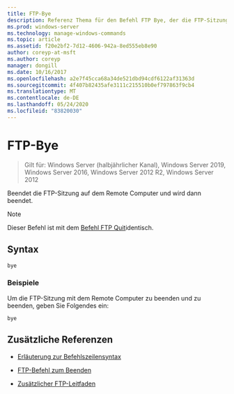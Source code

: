 ```yaml
---
title: FTP-Bye
description: Referenz Thema für den Befehl FTP Bye, der die FTP-Sitzung auf dem Remote Computer beendet und dann beendet wird.
ms.prod: windows-server
ms.technology: manage-windows-commands
ms.topic: article
ms.assetid: f20e2bf2-7d12-4606-942a-8ed555eb8e90
author: coreyp-at-msft
ms.author: coreyp
manager: dongill
ms.date: 10/16/2017
ms.openlocfilehash: a2e7f45cca68a34de521dbd94cdf6122af31363d
ms.sourcegitcommit: 4f407b82435afe3111c215510b0ef797863f9cb4
ms.translationtype: MT
ms.contentlocale: de-DE
ms.lasthandoff: 05/24/2020
ms.locfileid: "83820030"
---
```

# <a name="ftp-bye"></a>FTP-Bye

> Gilt für: Windows Server (halbjährlicher Kanal), Windows Server 2019, Windows Server 2016, Windows Server 2012 R2, Windows Server 2012

Beendet die FTP-Sitzung auf dem Remote Computer und wird dann beendet.

> [!NOTE]
> Dieser Befehl ist mit dem [Befehl FTP Quit](ftp-quit.md)identisch.

## <a name="syntax"></a>Syntax

```
bye
```

### <a name="examples"></a>Beispiele

Um die FTP-Sitzung mit dem Remote Computer zu beenden und zu beenden, geben Sie Folgendes ein:

```
bye
```

## <a name="additional-references"></a>Zusätzliche Referenzen

- [Erläuterung zur Befehlszeilensyntax](command-line-syntax-key.md)

- [FTP-Befehl zum Beenden](ftp-quit.md)

- [Zusätzlicher FTP-Leitfaden](https://docs.microsoft.com/previous-versions/orphan-topics/ws.10/cc756013(v=ws.10))
